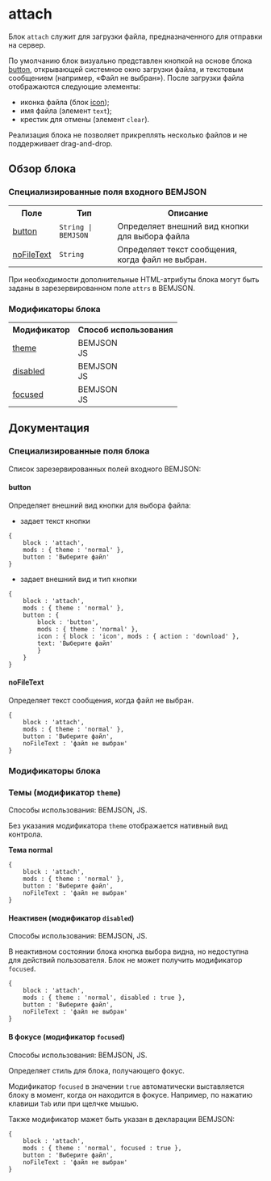 # attach

Блок `attach` служит для загрузки файла, предназначенного для отправки на сервер.

По умолчанию блок визуально представлен кнопкой на основе блока [button](../button/button.ru.md), открывающей системное окно загрузки файла, и текстовым сообщением (например, «Файл не выбран»). После загрузки файла отображаются следующие элементы:

* иконка файла (блок [icon](../icon/icon.md));
* имя файла (элемент `text`);
* крестик для отмены (элемент `clear`).

Реализация блока не позволяет прикреплять несколько файлов и не поддерживает drag-and-drop.

## Обзор блока

### Специализированные поля входного BEMJSON

<table>
    <tr>
        <th>Поле</th>
        <th>Тип</th>
        <th>Описание</th>
    </tr>
    <tr>
        <td><a href=#button>button</a></td>
        <td>
            <code>String | BEMJSON</code>
        </td>
        <td>Определяет внешний вид кнопки для выбора файла</td>
    </tr>
    <tr>
        <td><a href=#nofiletext>noFileText</a></td>
        <td>
            <code>String</code>
        </td>
        <td>Определяет текст сообщения, когда файл не выбран.</td>
    </tr>
</table>

При необходимости дополнительные HTML-атрибуты блока могут быть заданы в зарезервированном поле `attrs` в BEMJSON.

### Модификаторы блока

<table>
    <tr>
        <th>Модификатор</th>
        <th>Способ использования</th>
    </tr>
    <tr>
        <td><a href=#themes>theme</a></td>
        <td>BEMJSON<br>
            JS</td>
    </tr>
    <tr>
        <td><a href=#disabled>disabled</a></td>
        <td>BEMJSON<br>
            JS</td>
    </tr>
    <tr>
        <td><a href=#focused>focused</a></td>
        <td>BEMJSON<br>
            JS</td>
    </tr>
</table>

## Документация

### Специализированные поля блока

Список зарезервированных полей входного BEMJSON:

<a name="button"></a>

#### button

Определяет внешний вид кнопки для выбора файла:

* задает текст кнопки

```bemjson
{
    block : 'attach',
    mods : { theme : 'normal' },
    button : 'Выберите файл'
}
```
* задает внешний вид и тип кнопки

```bemjson
{
    block : 'attach',
    mods : { theme : 'normal' },
    button : {
        block : 'button',
        mods : { theme : 'normal' },
        icon : { block : 'icon', mods : { action : 'download' },
        text: 'Выберите файл'
        }
    }
}
```

<a name="nofiletext"></a>

#### noFileText

Определяет текст сообщения, когда файл не выбран.

```bemjson
{
    block : 'attach',
    mods : { theme : 'normal' },
    button : 'Выберите файл',
    noFileText : 'файл не выбран'
}
```

### Модификаторы блока

<a name="themes"></a>

### Темы (модификатор `theme`)

Способы использования: BEMJSON, JS.

Без указания модификатора `theme` отображается нативный вид контрола.

**Тема normal**

```bemjson
{
    block : 'attach',
    mods : { theme : 'normal' },
    button : 'Выберите файл',
    noFileText : 'файл не выбран'
}
```

<a name="disabled"></a>

#### Неактивен (модификатор `disabled`)

Способы использования: BEMJSON, JS.

В неактивном состоянии блока кнопка выбора видна, но недоступна для действий пользователя. Блок не может получить модификатор `focused`.

```bemjson
{
    block : 'attach',
    mods : { theme : 'normal', disabled : true },
    button : 'Выберите файл',
    noFileText : 'файл не выбран'
}
```

<a name="focused"></a>

#### В фокусе (модификатор `focused`)

Способы использования: BEMJSON, JS.

Определяет стиль для блока, получающего фокус.

Модификатор `focused` в значении `true` автоматически выставляется блоку в момент, когда он находится в фокусе. Например, по нажатию клавиши `Tab` или при щелчке мышью.

Также модификатор мажет быть указан в декларации BEMJSON:

```bemjson
{
    block : 'attach',
    mods : { theme : 'normal', focused : true },
    button : 'Выберите файл',
    noFileText : 'файл не выбран'
}
```
